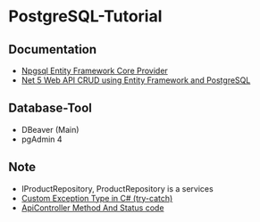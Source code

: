 # PostgreSQL-Tutorial

## Documentation
- [Npgsql Entity Framework Core Provider](https://www.npgsql.org/efcore/)
- [Net 5 Web API CRUD using Entity Framework and PostgreSQL](https://www.youtube.com/watch?v=gUKWkBGrwwQ&ab_channel=alexcodetuts)

## Database-Tool
- DBeaver (Main)
- pgAdmin 4

## Note
- IProductRepository, ProductRepository is a services
- [Custom Exception Type in C# (try-catch)](https://www.tutorialsteacher.com/csharp/custom-exception-csharp)
- [ApiController Method And Status code](https://www.tutorialsteacher.com/webapi/action-method-return-type-in-web-api)